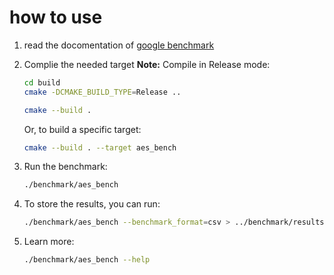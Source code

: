 # how to use

1. read the docomentation of [google benchmark](https://github.com/google/benchmark)


2. Complie the needed target **Note:** Compile in Release mode:
    ```bash
    cd build
    cmake -DCMAKE_BUILD_TYPE=Release ..
    ```
    ```bash
    cmake --build .
    ```
    Or, to build a specific target:
    ```bash
    cmake --build . --target aes_bench
    ```


3. Run the benchmark:
    ```bash
    ./benchmark/aes_bench
    ```

4. To store the results, you can run:
    ```bash
    ./benchmark/aes_bench --benchmark_format=csv > ../benchmark/results/aes_bench-$(date +%Y-%m-%d).csv
    ```

5. Learn more:
    ```bash
    ./benchmark/aes_bench --help
    ```
   
